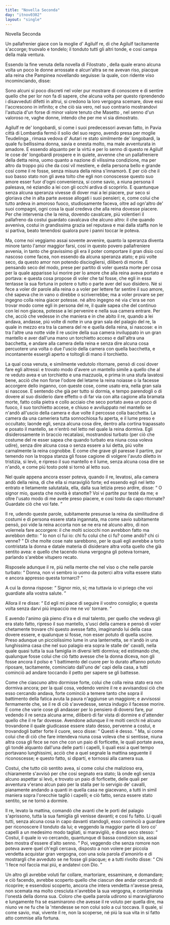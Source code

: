 ```yaml
---
title: "Novella Seconda"
day: "itnov0302"
layout: "single"
---
```

<html>
 <head>
 </head>
 <body>
  <div id="nov0302" type="novella" who="pampinea">
   <head>
    Novella Seconda
   </head>
   <argument>
    <p>
     <milestone id="p03020001"/>
     Un pallafrenier giace con la moglie d'
     <name persref="agilulfo" type="person">
      Agilulf
     </name>
     re, di che
     <name persref="agilulfo" type="person">
      Agilulf
     </name>
     tacitamente s'accorge; truovalo e tondelo; il tonduto tutti gli altri tonde, e cos&iacute; campa della mala ventura.
    </p>
   </argument>
   <div3 type="commentary" who="author">
    <p>
     <milestone id="p03020002"/>
     Essendo la fine venuta della novella di
     <name persref="filostrato" type="person">
      Filostrato
     </name>
     , della quale erano alcuna volta un poco le donne arrossate e alcun'altra se ne avevan riso, piacque alla
     <name persref="neifile" type="person">
      reina
     </name>
     che
     <name persref="pampinea" type="person">
      Pampinea
     </name>
     novellando seguisse: la quale, con ridente viso incominciando, disse:
    </p>
   </div3>
   <div3 type="commentary" who="pampinea">
    <p>
     <milestone id="p03020003"/>
     Sono alcuni s&iacute; poco discreti nel voler pur mostrare di conoscere e di sentire quello che per lor non fa di sapere, che alcuna volta per questo riprendendo i disavveduti difetti in altrui, si credono la loro vergogna scemare, dove essi l'accrescono in infinito; e che ci&ograve; sia vero, nel suo contrario mostrandovi l'astuzia d'un forse di minor valore tenuto che
     <name persref="masettolamporecchio" type="person">
      Masetto
     </name>
     , nel senno d'un valoroso re, vaghe donne, intendo che per me vi sia dimostrato.
    </p>
   </div3>
   <p>
    <milestone id="p03020004"/>
    <name persref="agilulfo" type="person">
     Agilulf
    </name>
    re de' longobardi, s&iacute; come i suoi predecessori avevan fatto, in
    <name placeref="pavia" type="place">
     Pavia
    </name>
    citt&agrave; di
    <name placeref="lombardia" type="place">
     Lombardia
    </name>
    ferm&ograve; il solio del suo regno, avendo presa per moglie
    <name persref="teodolinda" type="person">
     Teudelinga
    </name>
    , rimasa vedova d'
    <name persref="autari" type="person">
     Autari
    </name>
    re stato similmente de' longobardi, la quale fu bellissima donna, savia e onesta molto, ma male avventurata in amadore.
    <milestone id="p03020005"/>
    E essendo alquanto per la virt&uacute; e per lo senno di questo re
    <name persref="agilulfo" type="person">
     Agilulf
    </name>
    le cose de' longobardi prospere e in quiete, avvenne che un pallafreniere della detta reina, uomo quanto a nazione di vilissima condizione, ma per altro da troppo pi&uacute; che da cos&iacute; vil mestiere, e della persona bello e grande cos&iacute; come il re fosse, senza misura della reina s'innamor&ograve;.
    <milestone id="p03020006"/>
    E per ci&ograve; che il suo basso stato non gli avea tolto che egli non conoscesse questo suo amore esser fuor d'ogni convenienza, s&iacute; come savio, a niuna persona il palesava, n&eacute; eziandio a lei con gli occhi ardiva di scoprirlo.
    <milestone id="p03020007"/>
    E quantunque senza alcuna speranza vivesse di dover mai a lei piacere, pur seco si gloriava che in alta parte avesse allogati i suoi pensieri; e, come colui che tutto ardeva in amoroso fuoco, studiosamente faceva, oltre ad ogn'altro de' suoi compagni, ogni cosa la qual credeva che alla reina dovesse piacere.
    <milestone id="p03020008"/>
    Per che intervenia che la reina, dovendo cavalcare, pi&uacute; volentieri il pallafreno da costui guardato cavalcava che alcuno altro: il che quando avveniva, costui in grandissima grazia sel reputava e mai dalla staffa non le si partiva, beato tenendosi qualora pure i panni toccar le poteva.
   </p>
   <p>
    <milestone id="p03020009"/>
    Ma, come noi veggiamo assai sovente avvenire, quanto la speranza diventa minore tanto l'amor maggior farsi, cos&iacute; in questo povero pallafreniere avvenia, in tanto che gravissimo gli era il poter comportare il gran disio cos&iacute; nascoso come facea, non essendo da alcuna speranza atato; e pi&uacute; volte seco, da questo amor non potendo disciogliersi, diliber&ograve; di morire.
    <milestone id="p03020010"/>
    E pensando seco del modo, prese per partito di voler questa morte per cosa per la quale apparisse lui morire per lo amore che alla reina aveva portato e portava: e questa cosa propose di voler che tal fosse, che egli in essa tentasse la sua fortuna in potere o tutto o parte aver del suo disidero.
    <milestone id="p03020011"/>
    N&eacute; si fece a voler dir parole alla reina o a voler per lettere far sentire il suo amore, ch&eacute; sapeva che in vano o direbbe o scriverrebbe; ma a voler provare se per ingegno colla reina giacer potesse. n&eacute; altro ingegno n&eacute; via c'era se non trovar modo come egli in persona del re, il quale sapea che del continuo con lei non giacea, potesse a lei pervenire e nella sua camera entrare.
    <milestone id="p03020012"/>
    Per che, acci&ograve; che vedesse in che maniera e in che abito il re, quando a lei andava, andasse, pi&uacute; volte di notte in una gran sala del palagio del re, la quale in mezzo era tra la camera del re e quella della reina, si nascose: e in tra l'altre una notte vide il re uscire della sua camera inviluppato in un gran mantello e aver dall'una mano un torchietto acceso e dall'altra una bacchetta, e andare alla camera della reina e senza dire alcuna cosa percuotere una volta o due l'uscio della camera con quella bacchetta, e incontanente essergli aperto e toltogli di mano il torchietto.
   </p>
   <p>
    <milestone id="p03020013"/>
    La qual cosa venuta, e similmente vedutolo ritornare, pens&ograve; di cos&iacute; dover fare egli altress&iacute;: e trovato modo d'avere un mantello simile a quello che al re veduto avea e un torchietto e una mazzuola, e prima in una stufa lavatosi bene, acci&ograve; che non forse l'odore del letame la reina noiasse o la facesse accorgere dello inganno, con queste cose, come usato era, nella gran sala si nascose.
    <milestone id="p03020014"/>
    E sentendo che gi&agrave; per tutto si dormia, e tempo parendogli o di dovere al suo disiderio dare effetto o di far via con alta cagione alla bramata morte, fatto colla pietra e collo acciaio che seco portato avea un poco di fuoco, il suo torchietto accese, e chiuso e avviluppato nel mantello se n'and&ograve; all'uscio della camera e due volte il percosse colla bacchetta.
    <milestone id="p03020015"/>
    La camera da una cameriera tutta sonnochiosa fu aperta, e il lume preso e occultato; laonde egli, senza alcuna cosa dire, dentro alla cortina trapassato e posato il mantello, se n'entr&ograve; nel letto nel quale la reina dormiva.
    <milestone id="p03020016"/>
    Egli disiderosamente in braccio recatalasi, mostrandosi turbato (per ci&ograve; che costume del re esser sapea che quando turbato era niuna cosa voleva udire), senza dire alcuna cosa o senza essere a lui detta, pi&uacute; volte carnalmente la reina cognobbe. E come che grave gli paresse il partire, pur temendo non la troppa stanza gli fosse cagione di volgere l'avuto diletto in tristizia, si lev&ograve;, e ripreso il suo mantello e il lume, senza alcuna cosa dire se n'and&ograve;, e come pi&uacute; tosto pot&eacute; si torn&ograve; al letto suo.
   </p>
   <p>
    <milestone id="p03020017"/>
    Nel quale appena ancora esser poteva, quando il re, levatosi, alla camera and&ograve; della reina, di che ella si maravigli&ograve; forte; ed essendo egli nel letto entrato e lietamente salutatala, ella, dalla sua letizia preso ardire, disse:
    <q direct="unspecified" who="teodolinda">
     O signor mio, questa che novit&agrave; &egrave; stanotte? Voi vi partite pur test&eacute; da me; e oltre l'usato modo di me avete preso piacere, e cos&iacute; tosto da capo ritornate? Guardate ci&ograve; che voi fate.
    </q>
   </p>
   <p>
    <milestone id="p03020018"/>
    Il re, udendo queste parole, subitamente presunse la reina da similitudine di costumi e di persona essere stata ingannata, ma come savio subitamente pens&ograve;, poi vide la reina accorta non se ne era n&eacute; alcuno altro, di non volernela fare accorgere: il che molti sciocchi non avrebbon fatto ma avrebbon detto:
    <q direct="unspecified">
     Io non ci fui io: chi fu colui che ci fu? come and&ograve;? chi ci venne?
    </q>
    <milestone id="p03020019"/>
    Di che molte cose nate sarebbono, per le quali egli avrebbe a torto contristata la donna e datale materia di disiderare altra volta quello che gi&agrave; sentito avea: e quello che tacendo niuna vergogna gli poteva tornare, parlando s'arebbe vitupero recato.
   </p>
   <p>
    <milestone id="p03020020"/>
    Risposele adunque il re, pi&uacute; nella mente che nel viso o che nelle parole turbato:
    <q direct="unspecified" who="agilulfo">
     Donna, non vi sembro io uomo da poterci altra volta essere stato e ancora appresso questa tornarci?
    </q>
   </p>
   <p>
    <milestone id="p03020021"/>
    A cui la donna rispose:
    <q direct="unspecified" who="teodolinda">
     Signor mio, s&iacute;; ma tuttavia io vi priego che voi guardiate alla vostra salute.
    </q>
   </p>
   <p>
    <milestone id="p03020022"/>
    Allora il re disse:
    <q direct="unspecified" who="agilulfo">
     Ed egli mi piace di seguire il vostro consiglio; e questa volta senza darvi pi&uacute; impaccio me ne vo' tornare.
    </q>
   </p>
   <p>
    <milestone id="p03020023"/>
    E avendo l'animo gi&agrave; pieno d'ira e di mal talento, per quello che vedeva gli era stato fatto, ripreso il suo mantello, s'usc&iacute; della camera e pens&ograve; di voler chetamente trovare chi questo avesse fatto, imaginando lui della casa dovere essere, e qualunque si fosse, non esser potuto di quella uscire.
    <milestone id="p03020024"/>
    Preso adunque un picciolissimo lume in una lanternetta, se n'and&ograve; in una lunghissima casa che nel suo palagio era sopra le stalle de' cavalli, nella quale quasi tutta la sua famiglia in diversi letti dormiva; ed estimando che, qualunque fosse colui che ci&ograve; fatto avesse che la donna diceva, non gli fosse ancora il polso e 'l battimento del cuore per lo durato affanno potuto riposare, tacitamente, cominciato dall'uno de' capi della casa, a tutti cominci&ograve; ad andare toccando il petto per sapere se gli battesse.
   </p>
   <p>
    <milestone id="p03020025"/>
    Come che ciascuno altro dormisse forte, colui che colla reina stato era non dormiva ancora; per la qual cosa, vedendo venire il re e avvisandosi ci&ograve; che esso cercando andava, forte cominci&ograve; a temere tanto che sopra il battimento della fatica avuta la paura n'aggiunse un maggiore; e avvisossi fermamente che, se il re di ci&ograve; s'avvedesse, senza indugio il facesse morire.
    <milestone id="p03020026"/>
    E come che varie cose gli andasser per lo pensiero di doversi fare, pur vedendo il re senza alcuna arme, diliber&ograve; di far vista di dormire e d'attender quello che il re far dovesse. Avendone adunque il re molti cerchi n&eacute; alcuno trovandone il quale giudicasse essere stato desso, pervenne a costui, e trovandogli batter forte il cuore, seco disse:
    <q direct="unspecified" who="agilulfo">
     Questi &egrave; desso.
    </q>
    <milestone id="p03020027"/>
    Ma, s&iacute; come colui che di ci&ograve; che fare intendeva niuna cosa voleva che si sentisse, niuna altra cosa gli fece se non che con un paio di forficette, le quali portate avea, gli tond&eacute; alquanto dall'una delle parti i capelli, li quali essi a quel tempo portavano lunghissimi, acci&ograve; che a quel segnale la mattina seguente il riconoscesse; e questo fatto, si dipart&iacute;, e tornossi alla camera sua.
   </p>
   <p>
    <milestone id="p03020028"/>
    Costui, che tutto ci&ograve; sentito avea, s&iacute; come colui che malizioso era, chiaramente s'avvis&ograve; per che cos&iacute; segnato era stato; l&agrave; onde egli senza alcuno aspettar si lev&ograve;, e trovato un paio di forficette, delle quali per avventura v'erano alcun paio per la stalla per lo servigio de' cavalli, pianamente andando a quanti in quella casa ne giacevano, a tutti in simil maniera sopra l'orecchie tagli&ograve; i capelli; e ci&ograve; fatto, senza essere stato sentito, se ne torn&ograve; a dormire.
   </p>
   <p>
    <milestone id="p03020029"/>
    Il re, levato la mattina, comand&ograve; che avanti che le porti del palagio s'aprissono, tutta la sua famiglia gli venisse davanti; e cos&iacute; fu fatto. Li quali tutti, senza alcuna cosa in capo davanti standogli, esso cominci&ograve; a guardare per riconoscere il tonduto da lui; e veggendo la maggior parte di loro co' capelli a un medesimo modo tagliati, si maravigli&ograve;, e disse seco stesso:
    <q direct="unspecified" type="internalmonologue" who="agilulfo">
     Costui, il quale io vo cercando, quantunque di bassa condizion sia, assai ben mostra d'essere d'alto senno.
    </q>
    <milestone id="p03020030"/>
    Poi, veggendo che senza romore non poteva avere quel ch'egli cercava, disposto a non volere per piccola vendetta acquistar gran vergogna, con una sola parola d'amonirlo e di mostrargli che avveduto se ne fosse gli piacque; e a tutti rivolto disse:
    <q direct="unspecified" who="agilulfo">
     Chi 'l fece nol faccia mai pi&uacute;, e andatevi con Dio.
    </q>
   </p>
   <p>
    <milestone id="p03020031"/>
    Un altro gli avrebbe voluti far collare, martoriare, essaminare, e domandare; e ci&ograve; facendo, avrebbe scoperto quello che ciascun dee andar cercando di ricoprire; e essendosi scoperto, ancora che intera vendetta n'avesse presa, non scemata ma molto cresciuta n'avrebbe la sua vergogna, e contaminata l'onest&agrave; della donna sua. Coloro che quella parola udirono si maravigliarono e lungamente fra s&eacute; esaminarono che avesse il re voluto per quella dire, ma niuno ve ne fu che la 'ntendesse se non colui solo a cui toccava. Il quale, s&iacute; come savio, mai, vivente il re, non la scoperse, n&eacute; pi&uacute; la sua vita in s&iacute; fatto atto commise alla fortuna.
   </p>
  </div>
 </body>
</html>